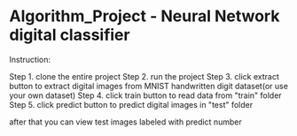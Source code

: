 # Algorithm_Project - Neural Network digital classifier

Instruction:

Step 1. clone the entire project
Step 2. run the project
Step 3. click extract button to extract digital images from MNIST handwritten digit dataset(or use your own dataset)
Step 4. click train button to read data from "train" folder
Step 5. click predict button to predict digital images in "test" folder

after that you can view test images labeled with predict number

